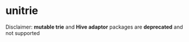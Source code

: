 # unitrie

Disclaimer: **mutable trie** and **Hive adaptor** packages are **deprecated** and not supported 
